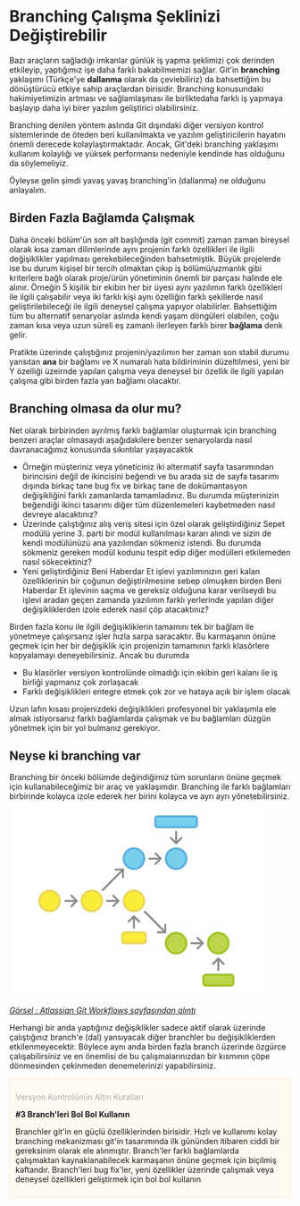 # Branching Çalışma Şeklinizi Değiştirebilir

Bazı araçların sağladığı imkanlar günlük iş yapma şeklimizi çok derinden etkileyip, yaptığımız işe daha farklı bakabilmemizi sağlar. Git'in **branching** yaklaşımı (Türkçe'ye **dallanma** olarak da çeviebiliriz) da bahsettiğim bu dönüştürücü etkiye sahip araçlardan birisidir. Branching konusundaki hakimiyetimizin artması ve sağlamlaşması ile birliktedaha farklı iş yapmaya başlayıp daha iyi birer yazılım geliştirici olabilirsiniz.

Branching denilen yöntem aslında Git dışındaki diğer versiyon kontrol sistemlerinde de öteden beri kullanılmakta ve yazılım geliştiricilerin hayatını önemli derecede kolaylaştırmaktadır. Ancak, Git'deki branching yaklaşımı kullanım kolaylığı ve yüksek performansı nedeniyle kendinde has olduğunu da  söylemeliyiz.

Öyleyse gelin şimdi yavaş yavaş branching'in (dallanma) ne olduğunu anlayalım.

## Birden Fazla Bağlamda Çalışmak

Daha önceki bölüm'ün son alt başlığında (git commit) zaman zaman bireysel olarak kısa zaman dilimlerinde aynı projenin farklı özellikleri ile ilgili değişiklikler yapılması gerekebileceğinden bahsetmiştik. Büyük projelerde ise bu durum kişisel bir tercih olmaktan çıkıp iş bölümü/uzmanlık gibi kriterlere bağlı olarak proje/ürün yönetiminin önemli bir parçası halinde ele alınır. Örneğin 5 kişilik bir ekibin her bir üyesi aynı yazılımın farklı özellikleri ile ilgili çalışabilir veya iki farklı kişi aynı özelliğin farklı şekillerde nasıl geliştirilebileceği ile ilgili deneysel çalışma yapıyor olabilirler. Bahsettiğim tüm bu alternatif senaryolar aslında kendi yaşam döngüleri olabilen, çoğu zaman kısa veya uzun süreli eş zamanlı ilerleyen farklı birer **bağlama** denk gelir.

Pratikte üzerinde çalıştığınız projenin/yazılımın her zaman son stabil durumu yansıtan **ana** bir bağlamı ve X numaralı hata bildiriminin düzeltilmesi, yeni bir Y özelliği üzeirnde yapılan çalışma veya deneysel bir özellik ile ilgili yapılan çalışma gibi birden fazla yan bağlamı olacaktır.

## Branching olmasa da olur mu?

Net olarak birbirinden ayrılmış farklı bağlamlar oluşturmak için branching benzeri araçlar olmasaydı aşağıdakilere benzer senaryolarda nasıl davranacağımız konusunda sıkıntılar yaşayacaktık

* Örneğin müşteriniz veya yöneticiniz iki altermatif sayfa tasarımından birincisini değil de ikincisini beğendi ve bu arada siz de sayfa tasarımı dışında birkaç tane bug fix ve birkaç tane de dokümantasyon değişikliğini farklı zamanlarda tamamladınız. Bu durumda müşterinizin beğendiği ikinci tasarımı diğer tüm düzenlemeleri kaybetmeden nasıl devreye alacaktınız?
* Üzerinde çalıştığınız alış veriş sitesi için özel olarak geliştirdiğiniz Sepet modülü yerine 3. parti bir modül kullanılması kararı alındı ve sizin de kendi modülünüzü ana yazılımdan sökmeniz istendi. Bu durumda sökmeniz gereken modül kodunu tespit edip diğer modülleri etkilemeden nasıl sökecektiniz?
* Yeni geliştirdiğiniz Beni Haberdar Et işlevi yazılımınızın geri kalan özelliklerinin bir çoğunun değiştirilmesine sebep olmuşken birden Beni Haberdar Et işlevinin saçma ve gereksiz olduğuna karar verilseydi bu işlevi aradan geçen zamanda yazılımın farklı yerlerinde yapılan diğer değişikliklerden izole ederek nasıl çöp atacaktınız?

Birden fazla konu ile ilgili değişikliklerin tamamını tek bir bağlam ile yönetmeye çalışırsanız işler hızla sarpa saracaktır. Bu karmaşanın önüne geçmek için her bir değişiklik için projenizin tamamının farklı klasörlere kopyalamayı deneyebilirsiniz. Ancak bu durumda

* Bu klasörler versiyon kontrolünde olmadığı için ekibin geri kalanı ile iş birliği yapmanız çok zorlaşacak
* Farklı değişiklikleri entegre etmek çok zor ve hataya açık bir işlem olacak

Uzun lafın kısası projenizdeki değişiklikleri profesyonel bir yaklaşımla ele almak istiyorsanız farklı bağlamlarda çalışmak ve bu bağlamları düzgün yönetmek için bir yol bulmanız gerekiyor.

## Neyse ki branching var
Branching bir önceki bölümde değindiğimiz tüm sorunların önüne geçmek için kullanabileceğimiz bir araç ve yaklaşımdır. Branching ile farklı bağlamları birbirinde kolayca izole ederek her birini kolayca ve ayrı ayrı yönetebilirsiniz.

![Branching](01_branching.jpg "Branching")

*[Görsel : Atlassian Git Workflows sayfasından alıntı](https://www.atlassian.com/git/workflows "Git Workflows")*

Herhangi bir anda yaptığınız değişiklikler sadece aktif olarak üzerinde çalıştığınız branch'e (dal) yansıyacak diğer branchler bu değişikliklerden etkilenmeyecektir. Böylece aynı anda birden fazla branch üzerinde özgürce çalışabilirsiniz ve en önemlisi de bu çalışmalarınızdan bir kısmının çöpe dönmesinden çekinmeden denemelerinizi yapabilirsiniz.

<div style="padding:10px;border:1px solid #fcedd7;background-color:#fef9f1">
<p style="color:darkgray">Versyon Kontrolünün Altın Kuralları</p>
<p style="font-weight:bold">#3 Branch'leri Bol Bol Kullanın </p>
<p>
Branchler git'in en güçlü özelliklerinden birisidir. Hızlı ve kullanımı kolay branching mekanizması git'in tasarımında ilk gününden itibaren ciddi bir gereksinim olarak ele alınmıştır. Branch'ler farklı bağlamlarda çalışmaktan kaynaklanabilecek karmaşanın önüne geçmek için biçilmiş kaftandır. Branch'leri bug fix'ler, yeni özellikler üzerinde çalışmak veya deneysel özellikleri geliştirmek için bol bol kullanın
</p>
</div>
